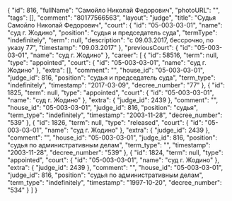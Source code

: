 {
    "id": 816,
    "fullName": "Самойло Николай Федорович",
    "photoURL": "",
    "tags": [],
    "comment": "80177566563",
    "layout": "judge",
    "title": "Судья Самойло Николай Федорович",
    "court": {
        "id": "05-003-03-01",
        "name": "суд г. Жодино",
        "position": "судья и председатель суда",
        "termType": "indefinitely",
        "term": null,
        "description": "c 09.03.2017, бессрочно, по указу 77",
        "timestamp": "09.03.2017"
    },
    "previousCourt": {
        "id": "05-003-03-01",
        "name": "суд г. Жодино"
    },
    "career": [
        {
            "id": 58516,
            "term": null,
            "type": "appointed",
            "court": {
                "id": "05-003-03-01",
                "name": "суд г. Жодино"
            },
            "extra": [],
            "comment": "",
            "house_id": "05-003-03-01",
            "judge_id": 816,
            "position": "судья и председатель суда",
            "term_type": "indefinitely",
            "timestamp": "2017-03-09",
            "decree_number": "77"
        },
        {
            "id": 1825,
            "term": null,
            "type": "appointed",
            "court": {
                "id": "05-003-03-01",
                "name": "суд г. Жодино"
            },
            "extra": {
                "judge_id": 2439
            },
            "comment": "",
            "house_id": "05-003-03-01",
            "judge_id": 816,
            "position": "судья",
            "term_type": "indefinitely",
            "timestamp": "2003-11-28",
            "decree_number": "539"
        },
        {
            "id": 1826,
            "term": null,
            "type": "released",
            "court": {
                "id": "05-003-03-01",
                "name": "суд г. Жодино"
            },
            "extra": {
                "judge_id": 2439
            },
            "comment": "",
            "house_id": "05-003-03-01",
            "judge_id": 816,
            "position": "судья по административным делам",
            "term_type": "",
            "timestamp": "2003-11-28",
            "decree_number": "539"
        },
        {
            "id": 1824,
            "term": null,
            "type": "appointed",
            "court": {
                "id": "05-003-03-01",
                "name": "суд г. Жодино"
            },
            "extra": {
                "judge_id": 2439
            },
            "comment": "",
            "house_id": "05-003-03-01",
            "judge_id": 816,
            "position": "судья по административным делам",
            "term_type": "indefinitely",
            "timestamp": "1997-10-20",
            "decree_number": "534"
        }
    ]
}
